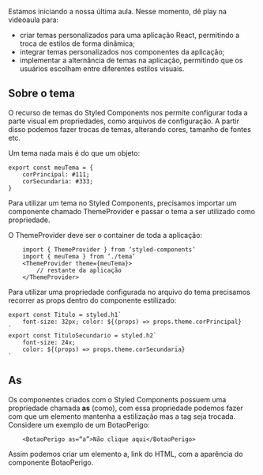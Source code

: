 Estamos iniciando a nossa última aula. Nesse momento, dê play na videoaula para:

- criar temas personalizados para uma aplicação React, permitindo a troca de estilos de forma dinâmica;
- integrar temas personalizados nos componentes da aplicação;
- implementar a alternância de temas na aplicação, permitindo que os usuários escolham entre diferentes estilos visuais.

## Sobre o tema

O recurso de temas do Styled Components nos permite configurar toda a parte visual em propriedades, como arquivos de configuração.
A partir disso podemos fazer trocas de temas, alterando cores, tamanho de fontes etc.

Um tema nada mais é do que um objeto:

```
export const meuTema = {
    corPrincipal: #111;
    corSecundaria: #333;
}
```

Para utilizar um tema no Styled Components, precisamos importar um componente chamado ThemeProvider e passar o tema a ser utilizado como propriedade.

O ThemeProvider deve ser o container de toda a aplicação:

```
    import { ThemeProvider } from ‘styled-components’
    import { meuTema } from ‘./tema’
    <ThemeProvider theme={meuTema}>
        // restante da aplicação
    </ThemeProvider>
```

Para utilizar uma propriedade configurada no arquivo do tema precisamos recorrer as props dentro do componente estilizado:

```
export const Titulo = styled.h1`
    font-size: 32px; color: ${(props) => props.theme.corPrincipal}
`
export const TituloSecundario = styled.h2`
    font-size: 24x;
    color: ${(props) => props.theme.corSecundaria}
`
```

## As

Os componentes criados com o Styled Components possuem uma propriedade chamada **as** (como), com essa propriedade podemos fazer com que um elemento mantenha a estilização mas a tag seja trocada. <br>
Considere um exemplo de um BotaoPerigo:

```
    <BotaoPerigo as=“a”>Não clique aqui</BotaoPerigo>
```

Assim podemos criar um elemento a, link do HTML, com a aparência do componente BotaoPerigo.
